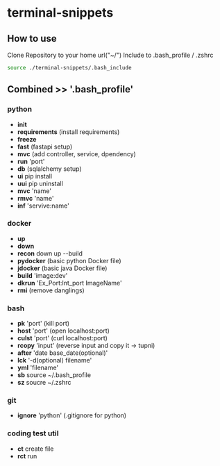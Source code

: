 # terminal-snippets

## How to use

Clone Repository to your home url("~/")
Include to .bash_profile / .zshrc <br>

```bash
source ./terminal-snippets/.bash_include
```

## Combined >> '.bash_profile'

### python

- **init**
- **requirements** (install requirements)
- **freeze**
- **fast** (fastapi setup)
- **mvc** (add controller, service, dpendency)
- **run** 'port'
- **db** (sqlalchemy setup)
- **ui** pip install
- **uui** pip uninstall
- **mvc** 'name'
- **rmvc** 'name'
- **inf** 'servive:name'

### docker

- **up**
- **down**
- **recon** down up --build
- **pydocker** (basic python Docker file)
- **jdocker** (basic java Docker file)
- **build** 'image:dev'
- **dkrun** 'Ex_Port:Int_port ImageName'
- **rmi** (remove danglings)

### bash

- **pk** 'port' (kill port)
- **host** 'port' (open localhost:port)
- **culst** 'port' (curl localhost:port)
- **rcopy** 'input' (reverse input and copy it -> tupni)
- **after** 'date base_date(optional)'
- **lck** '-d(optional) filename'
- **yml** 'filename'
- **sb** source ~/.bash_profile
- **sz** soucre ~/.zshrc

### git

- **ignore** 'python' (.gitignore for python)

### coding test util

- **ct** create file
- **rct** run
